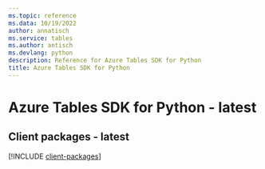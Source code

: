 ```yaml
---
ms.topic: reference
ms.data: 10/19/2022
author: annatisch
ms.service: tables
ms.author: antisch
ms.devlang: python
description: Reference for Azure Tables SDK for Python
title: Azure Tables SDK for Python
---
```

# Azure Tables SDK for Python - latest

## Client packages - latest
[!INCLUDE [client-packages](tables-client-index.md)]